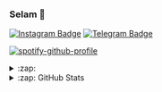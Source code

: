 ### Selam 👋

[![Instagram Badge](https://img.shields.io/badge/-Instagram-000?style=quare&labelColor=000&logo=Instagram&logoColor=white&link=https://instagram.com/ama_hocaam?igshid=YmMyMTA2M2Y=)](https://instagram.com/ama_hocaam?igshid=YmMyMTA2M2Y=)
[![Telegram Badge](https://img.shields.io/badge/-Telegram-blue?style=flat-quare&labelColor=dark_blue&logo=Telegram&logoColor=dark_blue&link=t.me/PlutoOwner)](https://t.me/PlutoOwner)

[![spotify-github-profile](https://spotify-github-profile.vercel.app/api/view?uid=i278g9oqpyy68ogf8m3no8rcs&cover_image=true&theme=default&bar_color_cover=false)](https://open.spotify.com/user/i278g9oqpyy68ogf8m3no8rcs?si=723cc2e2199a423c)


<details>
  <summary>:zap: </summary>
  

[<img src="https://camo.githubusercontent.com/992babdffd8c74a1502de375fbdf7e4d54773242/68747470733a2f2f6d656469612e67697068792e636f6d2f6d656469612f53576f536b4e36447854737a71494b4571762f67697068792e676966" url="https://github.com/PlutoOwner" width="250px">](https://github.com/PlutoOwner)
  
[![Hits](https://hits.seeyoufarm.com/api/count/incr/badge.svg?url=https://github.com/PlutoOwner&count_bg=%231EE510&title_bg=%23555555&icon=&icon_color=%23931414&title=account+views&edge_flat=true)](https://github.com/PlutoOwner)

</details>

<details>
  <summary>:zap: GitHub Stats</summary>
  
[![Top Langs](https://github-readme-stats.vercel.app/api/top-langs/?username=PlutoOwner&layout=compact&theme=radical)](https://github.com/PlutoOwner)

## [<img src="https://media.giphy.com/media/VgCDAzcKvsR6OM0uWg/giphy.gif" width="50">](https://github.com/PlutoOwner) Profilime Bakmışken Takip Etsen Ne Güzel Olur?? :)</img> 
